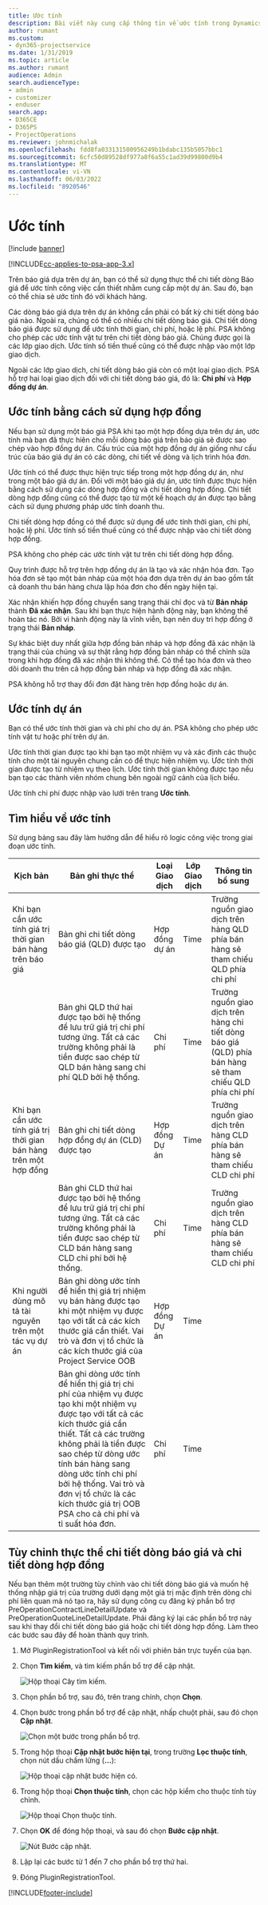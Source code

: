 ```yaml
---
title: Ước tính
description: Bài viết này cung cấp thông tin về ước tính trong Dynamics 365 Project Service Automation.
author: rumant
ms.custom:
- dyn365-projectservice
ms.date: 1/31/2019
ms.topic: article
ms.author: rumant
audience: Admin
search.audienceType:
- admin
- customizer
- enduser
search.app:
- D365CE
- D365PS
- ProjectOperations
ms.reviewer: johnmichalak
ms.openlocfilehash: fdd8fa033131500956249b1bdabc135b5057bbc1
ms.sourcegitcommit: 6cfc50d89528df977a8f6a55c1ad39d99800d9b4
ms.translationtype: MT
ms.contentlocale: vi-VN
ms.lasthandoff: 06/03/2022
ms.locfileid: "8920546"
---
```

# <a name="estimates"></a>Ước tính

[!include [banner](../includes/psa-now-project-operations.md)]

[!INCLUDE[cc-applies-to-psa-app-3.x](../includes/cc-applies-to-psa-app-3x.md)]

Trên báo giá dựa trên dự án, bạn có thể sử dụng thực thể chi tiết dòng Báo giá để ước tính công việc cần thiết nhằm cung cấp một dự án. Sau đó, bạn có thể chia sẻ ước tính đó với khách hàng.

Các dòng báo giá dựa trên dự án không cần phải có bất kỳ chi tiết dòng báo giá nào. Ngoài ra, chúng có thể có nhiều chi tiết dòng báo giá. Chi tiết dòng báo giá được sử dụng để ước tính thời gian, chi phí, hoặc lệ phí. PSA không cho phép các ước tính vật tư trên chi tiết dòng báo giá. Chúng được gọi là các lớp giao dịch. Ước tính số tiền thuế cũng có thể được nhập vào một lớp giao dịch.

Ngoài các lớp giao dịch, chi tiết dòng báo giá còn có một loại giao dịch. PSA hỗ trợ hai loại giao dịch đối với chi tiết dòng báo giá, đó là: **Chi phí** và **Hợp đồng dự án**.

## <a name="estimate-by-using-a-contract"></a>Ước tính bằng cách sử dụng hợp đồng

Nếu bạn sử dụng một báo giá PSA khi tạo một hợp đồng dựa trên dự án, ước tính mà bạn đã thực hiên cho mỗi dòng báo giá trên báo giá sẽ được sao chép vào hợp đồng dự án. Cấu trúc của một hợp đồng dự án giống như cấu trúc của báo giá dự án có các dòng, chi tiết về dòng và lịch trình hóa đơn.

Ước tính có thể được thực hiện trực tiếp trong một hợp đồng dự án, như trong một báo giá dự án. Đối với một báo giá dự án, ước tính được thực hiện bằng cách sử dụng các dòng hợp đồng và chi tiết dòng hợp đồng. Chi tiết dòng hợp đồng cũng có thể được tạo từ một kế hoạch dự án được tạo bằng cách sử dụng phương pháp ước tính doanh thu.

Chi tiết dòng hợp đồng có thể được sử dụng để ước tính thời gian, chi phí, hoặc lệ phí. Ước tính số tiền thuế cũng có thể được nhập vào chi tiết dòng hợp đồng.

PSA không cho phép các ước tính vật tư trên chi tiết dòng hợp đồng.

Quy trình được hỗ trợ trên hợp đồng dự án là tạo và xác nhận hóa đơn. Tạo hóa đơn sẽ tạo một bản nháp của một hóa đơn dựa trên dự án bao gồm tất cả doanh thu bán hàng chưa lập hóa đơn cho đến ngày hiện tại.

Xác nhận khiến hợp đồng chuyển sang trạng thái chỉ đọc và từ **Bản nháp** thành **Đã xác nhận**. Sau khi bạn thực hiện hành động này, bạn không thể hoàn tác nó. Bởi vì hành động này là vĩnh viễn, bạn nên duy trì hợp đồng ở trạng thái **Bản nháp**.

Sự khác biệt duy nhất giữa hợp đồng bản nháp và hợp đồng đã xác nhận là trạng thái của chúng và sự thật rằng hợp đồng bản nháp có thể chỉnh sửa trong khi hợp đồng đã xác nhận thì không thể. Có thể tạo hóa đơn và theo dõi doanh thu trên cả hợp đồng bản nháp và hợp đồng đã xác nhận.

PSA không hỗ trợ thay đổi đơn đặt hàng trên hợp đồng hoặc dự án.

## <a name="estimating-projects"></a>Ước tính dự án

Bạn có thể ước tính thời gian và chi phí cho dự án. PSA không cho phép ước tính vật tư hoặc phí trên dự án.

Ước tính thời gian được tạo khi bạn tạo một nhiệm vụ và xác định các thuộc tính cho một tài nguyên chung cần có để thực hiện nhiệm vụ. Ước tính thời gian được tạo từ nhiệm vụ theo lịch. Ước tính thời gian không được tạo nếu bạn tạo các thành viên nhóm chung bên ngoài ngữ cảnh của lịch biểu.

Ước tính chi phí được nhập vào lưới trên trang **Ước tính**.

## <a name="understanding-estimation"></a>Tìm hiểu về ước tính

Sử dụng bảng sau đây làm hướng dẫn để hiểu rõ logic công việc trong giai đoạn ước tính.

| Kịch bản                                                                                                                                                                                                                                                                                                                                          | Bản ghi thực thể                                                                                                                                                                                                       | Loại Giao dịch | Lớp Giao dịch | Thông tin bổ sung                                                            |
|---------------------------------------------------------------------------------------------------------------------------------------------------------------------------------------------------------------------------------------------------------------------------------------------------------------------------------------------------|---------------------------------------------------------------------------------------------------------------------------------------------------------------------------------------------------------------------|------------------|-------------|-----------------------------------------------------------------------------------|
| Khi bạn cần ước tính giá trị thời gian bán hàng trên báo giá                                                                                                                                                                                                                                                                                    | Bản ghi chi tiết dòng báo giá (QLD) được tạo                                                                                                                                                                               | Hợp đồng dự án | Time        | Trường nguồn giao dịch trên hàng QLD phía bán hàng sẽ tham chiếu QLD phía chi phí |
|                                                                                                                                                                                                                                                                                     | Bản ghi QLD thứ hai được tạo bởi hệ thống để lưu trữ giá trị chi phí tương ứng. Tất cả các trường không phải là tiền được sao chép từ QLD bán hàng sang chi phí QLD bởi hệ thống.                                                                                                                                                                               | Chi phí | Time        | Trường nguồn giao dịch trên hàng chi tiết dòng báo giá (QLD) phía bán hàng sẽ tham chiếu QLD phía chi phí |
| Khi bạn cần ước tính giá trị thời gian bán hàng trên một hợp đồng                                                                                                                                                                                                                                                                                 | Bản ghi chi tiết dòng hợp đồng dự án (CLD) được tạo                                                                                                                                                                    | Hợp đồng Dự án | Time        | Trường nguồn giao dịch trên hàng CLD phía bán hàng sẽ tham chiếu CLD chi phí      |
|                                                                                                                                                                                                                                                                                  | Bản ghi CLD thứ hai được tạo bởi hệ thống để lưu trữ giá trị chi phí tương ứng. Tất cả các trường không phải là tiền được sao chép từ CLD bán hàng sang CLD chi phí bởi hệ thống.                                                                                                                                                                    | Chi phí | Time        | Trường nguồn giao dịch trên hàng CLD phía bán hàng sẽ tham chiếu CLD chi phí      |
| Khi người dùng mô tả tài nguyên trên một tác vụ dự án                                                                                                                                                                                                                                                                                            | Bản ghi dòng ước tính để hiển thị giá trị nhiệm vụ bán hàng được tạo khi một nhiệm vụ được tạo với tất cả các kích thước giá cần thiết. Vai trò và đơn vị tổ chức là các kích thước giá của Project Service OOB | Hợp đồng Dự án | Time        |                                                                                   |
|     | Bản ghi dòng ước tính để hiển thị giá trị chi phí của nhiệm vụ được tạo khi một nhiệm vụ được tạo với tất cả các kích thước giá cần thiết. Tất cả các trường không phải là tiền được sao chép từ dòng ước tính bán hàng sang dòng ước tính chi phí bởi hệ thống. Vai trò và đơn vị tổ chức là các kích thước giá trị OOB PSA cho cả chi phí và tỉ suất hóa đơn.                                                                                                                                                                                                                | Chi phí             | Time           |                                                                                   |



## <a name="customizing-the-quote-line-detail-and-contract-line-detail-entities"></a>Tùy chỉnh thực thể chi tiết dòng báo giá và chi tiết dòng hợp đồng

Nếu bạn thêm một trường tùy chỉnh vào chi tiết dòng báo giá và muốn hệ thống nhập giá trị của trường dưới dạng một giá trị mặc định trên dòng chi phí liên quan mà nó tạo ra, hãy sử dụng công cụ đăng ký phần bổ trợ PreOperationContractLineDetailUpdate và PreOperationQuoteLineDetailUpdate. Phải đăng ký lại các phần bổ trợ này sau khi thay đổi chi tiết dòng báo giá hoặc chi tiết dòng hợp đồng. Làm theo các bước sau đây để hoàn thành quy trình.

1. Mở PluginRegistrationTool và kết nối với phiên bản trực tuyến của bạn.
2. Chọn **Tìm kiếm**, và tìm kiếm phần bổ trợ để cập nhật.

    ![Hộp thoại Cây tìm kiếm.](media/basic-guide-19.png)

3. Chọn phần bổ trợ, sau đó, trên trang chính, chọn **Chọn**.
4. Chọn bước trong phần bổ trợ để cập nhật, nhấp chuột phải, sau đó chọn **Cập nhật**.

    ![Chọn một bước trong phần bổ trợ.](media/basic-guide-20.png)

5. Trong hộp thoại **Cập nhật bước hiện tại**, trong trường **Lọc thuộc tính**, chọn nút dấu chấm lửng (**...**):
 
    ![Hộp thoại cập nhật bước hiện có.](media/basic-guide-21.png)

6. Trong hộp thoại **Chọn thuộc tính**, chọn các hộp kiểm cho thuộc tính tùy chỉnh.

    ![Hộp thoại Chọn thuộc tính.](media/basic-guide-22.png)

7. Chọn **OK** để đóng hộp thoại, và sau đó chọn **Bước cập nhật**.
 
    ![Nút Bước cập nhật.](media/basic-guide-23.png)

8. Lặp lại các bước từ 1 đến 7 cho phần bổ trợ thứ hai.
9. Đóng PluginRegistrationTool.


[!INCLUDE[footer-include](../includes/footer-banner.md)]
